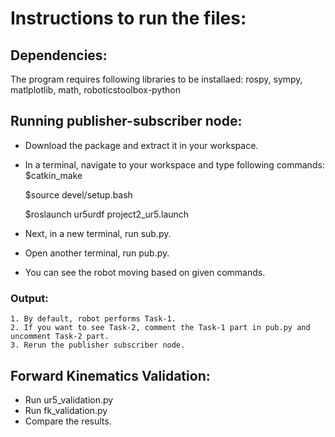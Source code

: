 # Instructions to run the files:

## Dependencies:
  The program requires following libraries to be installaed: rospy, sympy, matlplotlib, math, roboticstoolbox-python
  
## Running publisher-subscriber node:
 
  - Download the package and extract it in your workspace.
  - In a terminal, navigate to your workspace and type following commands:
    $catkin_make
    
    $source devel/setup.bash
    
    $roslaunch ur5urdf project2_ur5.launch
    
  - Next, in a new terminal, run sub.py.
  - Open another terminal, run pub.py.
  
  - You can see the robot moving based on given commands.
  
  ### Output:
    1. By default, robot performs Task-1.
    2. If you want to see Task-2, comment the Task-1 part in pub.py and uncomment Task-2 part.
    3. Rerun the publisher subscriber node.
    
## Forward Kinematics Validation:
  
  - Run ur5_validation.py
  - Run fk_validation.py
  - Compare the results.
    
